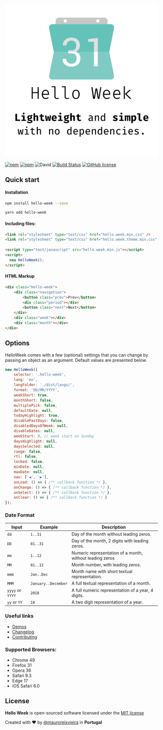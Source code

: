 ![Stewed](assets/images/helloweek.png)

[![npm](https://img.shields.io/npm/v/hello-week.svg?style=flat-square)](https://www.npmjs.com/package/hello-week)
[![npm](https://img.shields.io/npm/dt/hello-week.svg?style=flat-square)](https://www.npmjs.com/package/hello-week)
![David](https://img.shields.io/david/mauroreisvieira/hello-week.svg?style=flat-square)
[![Build Status](https://travis-ci.org/mauroreisvieira/hello-week.svg?branch=master&style=flat-square)](https://travis-ci.org/mauroreisvieira/hello-week)
[![GitHub license](https://img.shields.io/badge/license-MIT-blue.svg)](https://github.com/mauroreisvieira/hello-week/blob/master/LICENSE)


## Quick start

#### Installation

```bash
npm install hello-week --save
```

```bash
yarn add hello-week
```

#### Including files:

```html
<link rel="stylesheet" type="text/css" href="hello.week.min.css" />
<link rel="stylesheet" type="text/css" href="hello.week.theme.min.css" />

<script type="text/javascript" src="hello.week.min.js"></script>
<script>
  new HelloWeek();
</script>
```

#### HTML Markup

```html
<div class="hello-week">
    <div class="navigation">
        <button class="prev">Prev</button>
        <div class="period"></div>
        <button class="next">Next</button>
    </div>
    <div class="week"></div>
    <div class="month"></div>
</div>
```

## Options

HelloWeek comes with a few (optional) settings that you can change by passing an object as an argument.
Default values are presented below.

```js
new HelloWeek({
    selector: '.hello-week',
    lang: 'en',
    langFolder: './dist/langs/',
    format: 'DD/MM/YYYY',
    weekShort: true,
    monthShort: false,
    multiplePick: false,
    defaultDate: null,
    todayHighlight: true,
    disablePastDays: false,
    disabledDaysOfWeek: null,
    disableDates: null,
    weekStart: 0, // week start on Sunday
    daysHighlight: null,
    daysSelected: null,
    range: false,
    rtl: false,
    locked: false,
    minDate: null,
    maxDate: null,
    nav: ['◀', '▶'],
    onLoad: () => { /** callback function */ },
    onChange: () => { /** callback function */ },
    onSelect: () => { /** callback function */ },
    onClear: () => { /** callback function */ }
});
```

### Date Format

Input | Example | Description |
--- | --- | ---|
`dd` | `1..31` | Day of the month without leading zeros.
`DD` | `01..31` | Day of the month, 2 digits with leading zeros.
`mm` | `1..12` | Numeric representation of a month, without leading zeros
`MM` | `01..12` | Month number, with leading zeros.
`mmm` | `Jan..Dec` | Month name with short textual representation.
`MMM` | `January..December` | A full textual representation of a month.
`yyyy` or `YYYY` | `2018` | A full numeric representation of a year, 4 digits.
`yy` or `YY` | `18` |   A two digit representation of a year.

### Useful links

- [Demos](https://mauroreisvieira.github.io/hello-week/)
- [Changelog](CHANGELOG.md)
- [Contributing](CONTRIBUTING.md)

### Supported Browsers:

- Chrome 49
- Firefox 31
- Opera 36
- Safari 9.3
- Edge 17
- iOS Safari 6.0

## License

**Hello Week** is open-sourced software licensed under the [MIT license](http://opensource.org/licenses/MIT)

Created with ♥️ by [@mauroreisvieira](https://twitter.com/mauroreisvieira) in **Portugal**
